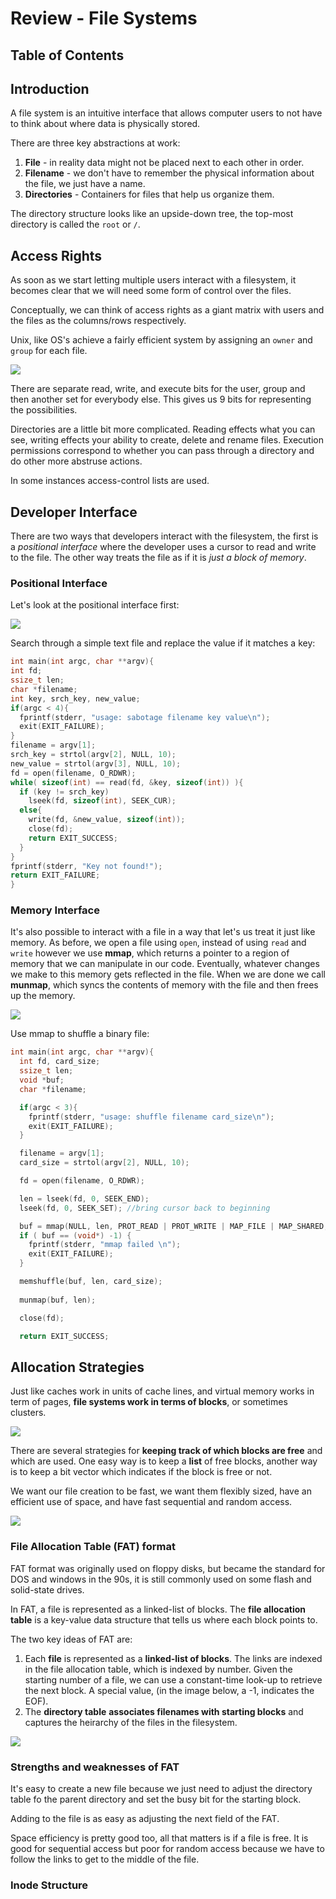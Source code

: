 # Review - File Systems

## Table of Contents

## Introduction

A file system is an intuitive interface that allows computer users to not have to think about where data is physically stored.

There are three key abstractions at work:
1. **File** - in reality data might not be placed next to each other in order.
2. **Filename** - we don't have to remember the physical information about the file, we just have a name.
3. **Directories** - Containers for files that help us organize them.

The directory structure looks like an upside-down tree, the top-most directory is called the `root` or `/`. 

## Access Rights

As soon as we start letting multiple users interact with a filesystem, it becomes clear that we will need some form of control over the files.

Conceptually, we can think of access rights as a giant matrix with users and the files as the columns/rows respectively.

Unix, like OS's achieve a fairly efficient system by assigning an `owner` and `group` for each file.

<img src="file_systems_resources/access_rights.png">

There are separate read, write, and execute bits for the user, group and then another set for everybody else. This gives us 9 bits for representing the possibilities.

Directories are a little bit more complicated. Reading effects what you can see, writing effects your ability to create, delete and rename files. Execution permissions correspond to whether you can pass through a directory and do other more abstruse actions.

In some instances access-control lists are used. 

## Developer Interface

There are two ways that developers interact with the filesystem, the first is a *positional interface* where the developer uses a cursor to read and write to the file. The other way treats the file as if it is *just a block of memory*.

### Positional Interface

Let's look at the positional interface first:

<img src="file_systems_resources/positional.png">

Search through a simple text file and replace the value if it matches a key:

```c
int main(int argc, char **argv){
int fd;
ssize_t len;
char *filename;
int key, srch_key, new_value;
if(argc < 4){
  fprintf(stderr, "usage: sabotage filename key value\n");
  exit(EXIT_FAILURE);
}
filename = argv[1];
srch_key = strtol(argv[2], NULL, 10);
new_value = strtol(argv[3], NULL, 10);
fd = open(filename, O_RDWR);
while( sizeof(int) == read(fd, &key, sizeof(int)) ){
  if (key != srch_key)
    lseek(fd, sizeof(int), SEEK_CUR);
  else{
    write(fd, &new_value, sizeof(int));
    close(fd);
    return EXIT_SUCCESS;
  }
}
fprintf(stderr, "Key not found!");
return EXIT_FAILURE;
}
```

### Memory Interface

It's also possible to interact with a file in a way that let's us treat it just like memory. As before, we open a file using `open`, instead of using `read` and `write` however we use **mmap**, which returns a pointer to a region of memory that we can manipulate in our code. Eventually, whatever changes we make to this memory gets reflected in the file. When we are done we call **munmap**, which syncs the contents of memory with the file and then frees up the memory.

<img src="file_systems_resources/mmap.png">

Use mmap to shuffle a binary file:

```c
int main(int argc, char **argv){
  int fd, card_size;
  ssize_t len;
  void *buf;
  char *filename;

  if(argc < 3){
    fprintf(stderr, "usage: shuffle filename card_size\n");
    exit(EXIT_FAILURE);
  }

  filename = argv[1];
  card_size = strtol(argv[2], NULL, 10);

  fd = open(filename, O_RDWR);

  len = lseek(fd, 0, SEEK_END); 
  lseek(fd, 0, SEEK_SET); //bring cursor back to beginning

  buf = mmap(NULL, len, PROT_READ | PROT_WRITE | MAP_FILE | MAP_SHARED, fd, 0, 0);
  if ( buf == (void*) -1) {
    fprintf(stderr, "mmap failed \n");
    exit(EXIT_FAILURE);
  }

  memshuffle(buf, len, card_size);
  
  munmap(buf, len);

  close(fd);

  return EXIT_SUCCESS;
```

## Allocation Strategies

Just like caches work in units of cache lines, and virtual memory works in term of pages, **file systems work in terms of blocks**, or sometimes clusters.

<img src="file_system_resources/allocation.png">

There are several strategies for **keeping track of which blocks are free** and which are used. One easy way is to keep a **list** of free blocks, another way is to keep a bit vector which indicates if the block is free or not. 

We want our file creation to be fast, we want them flexibly sized, have an efficient use of space, and have fast sequential and random access.

<img src="file_system_resources/allocation2.png">

### File Allocation Table (FAT) format

FAT format was originally used on floppy disks, but became the standard for DOS and windows in the 90s, it is still commonly used on some flash and solid-state drives.

In FAT, a file is represented as a linked-list of blocks. The **file allocation table** is a key-value data structure that tells us where each block points to. 

The two key ideas of FAT are:
1. Each **file** is represented as a **linked-list of blocks**. The links are indexed in the file allocation table, which is indexed by number. Given the starting number of a file, we can use a constant-time look-up to retrieve the next block. A special value, (in the image below, a -1, indicates the EOF).
2. The **directory table** **associates filenames with starting blocks** and captures the heirarchy of the files in the filesystem.

<img src="file_system_resources/FAT.png">

### Strengths and weaknesses of FAT

It's easy to create a new file because we just need to adjust the directory table fo the parent directory and set the busy bit for the starting block.

Adding to the file is as easy as adjusting the next field of the FAT.

Space efficiency is pretty good too, all that matters is if a file is free. It is good for sequential access but poor for random access because we have to follow the links to get to the middle of the file. 

### Inode Structure